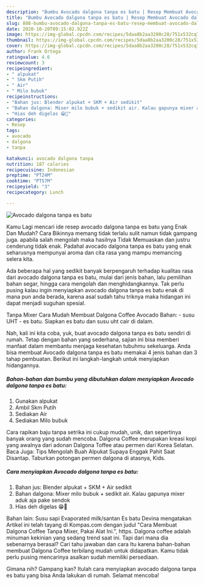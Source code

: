 ```yaml
---
description: "Bumbu Avocado dalgona tanpa es batu | Resep Membuat Avocado dalgona tanpa es batu Yang Enak Banget"
title: "Bumbu Avocado dalgona tanpa es batu | Resep Membuat Avocado dalgona tanpa es batu Yang Enak Banget"
slug: 888-bumbu-avocado-dalgona-tanpa-es-batu-resep-membuat-avocado-dalgona-tanpa-es-batu-yang-enak-banget
date: 2020-10-20T09:15:02.922Z
image: https://img-global.cpcdn.com/recipes/5daa8b2aa3200c28/751x532cq70/avocado-dalgona-tanpa-es-batu-foto-resep-utama.jpg
thumbnail: https://img-global.cpcdn.com/recipes/5daa8b2aa3200c28/751x532cq70/avocado-dalgona-tanpa-es-batu-foto-resep-utama.jpg
cover: https://img-global.cpcdn.com/recipes/5daa8b2aa3200c28/751x532cq70/avocado-dalgona-tanpa-es-batu-foto-resep-utama.jpg
author: Frank Ortega
ratingvalue: 4.6
reviewcount: 3
recipeingredient:
- " alpukat"
- " Skm Putih"
- " Air"
- " Milo bubuk"
recipeinstructions:
- "Bahan jus: Blender alpukat + SKM + Air sedikit"
- "Bahan dalgona: Mixer milo bubuk + sedikit air. Kalau gapunya mixer aduk aja pake sendok"
- "Hias deh digelas 😁🍹"
categories:
- Resep
tags:
- avocado
- dalgona
- tanpa

katakunci: avocado dalgona tanpa 
nutrition: 187 calories
recipecuisine: Indonesian
preptime: "PT24M"
cooktime: "PT57M"
recipeyield: "3"
recipecategory: Lunch

---
```



![Avocado dalgona tanpa es batu](https://img-global.cpcdn.com/recipes/5daa8b2aa3200c28/751x532cq70/avocado-dalgona-tanpa-es-batu-foto-resep-utama.jpg)

Kamu Lagi mencari ide resep avocado dalgona tanpa es batu yang Enak Dan Mudah? Cara Bikinnya memang tidak terlalu sulit namun tidak gampang juga. apabila salah mengolah maka hasilnya Tidak Memuaskan dan justru cenderung tidak enak. Padahal avocado dalgona tanpa es batu yang enak seharusnya mempunyai aroma dan cita rasa yang mampu memancing selera kita.

Ada beberapa hal yang sedikit banyak berpengaruh terhadap kualitas rasa dari avocado dalgona tanpa es batu, mulai dari jenis bahan, lalu pemilihan bahan segar, hingga cara mengolah dan menghidangkannya. Tak perlu pusing kalau ingin menyiapkan avocado dalgona tanpa es batu enak di mana pun anda berada, karena asal sudah tahu triknya maka hidangan ini dapat menjadi suguhan spesial.

Tanpa Mixer Cara Mudah Membuat Dalgona Coffee Avocado Bahan: - susu UHT - es batu. Siapkan es batu dan susu uht cair di dalam.


Nah, kali ini kita coba, yuk, buat avocado dalgona tanpa es batu sendiri di rumah. Tetap dengan bahan yang sederhana, sajian ini bisa memberi manfaat dalam membantu menjaga kesehatan tubuhmu sekeluarga. Anda bisa membuat Avocado dalgona tanpa es batu memakai 4 jenis bahan dan 3 tahap pembuatan. Berikut ini langkah-langkah untuk menyiapkan hidangannya.

<!--inarticleads1-->

##### Bahan-bahan dan bumbu yang dibutuhkan dalam menyiapkan Avocado dalgona tanpa es batu:

1. Gunakan  alpukat
1. Ambil  Skm Putih
1. Sediakan  Air
1. Sediakan  Milo bubuk


Cara rapikan baju tanpa setrika ini cukup mudah, unik, dan sepertinya banyak orang yang sudah mencoba. Dalgona Coffee merupakan kreasi kopi yang awalnya dari adonan Dalgona Toffee atau permen dari Korea Selatan. Baca Juga: Tips Mengolah Buah Alpukat Supaya Enggak Pahit Saat Disantap. Taburkan potongan permen dalgona di atasnya, Kids. 

<!--inarticleads2-->

##### Cara menyiapkan Avocado dalgona tanpa es batu:

1. Bahan jus: Blender alpukat + SKM + Air sedikit
1. Bahan dalgona: Mixer milo bubuk + sedikit air. Kalau gapunya mixer aduk aja pake sendok
1. Hias deh digelas 😁🍹


Bahan lain: Susu sapi Evaporated milk/santan Es batu Devina mengatakan Artikel ini telah tayang di Kompas.com dengan judul &#34;Cara Membuat Dalgona Coffee Tanpa Mixer, Pakai Alat Ini.&#34;, https. Dalgona coffee adalah minuman kekinian yang sedang trend saat ini. Tapi dari mana dia sebenarnya berasal? Cari tahu jawaban dan cara Itu karena bahan-bahan membuat Dalgona Coffee terbilang mudah untuk didapatkan. Kamu tidak perlu pusing mencarinya asalkan sudah memiliki persediaan. 

Gimana nih? Gampang kan? Itulah cara menyiapkan avocado dalgona tanpa es batu yang bisa Anda lakukan di rumah. Selamat mencoba!
